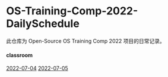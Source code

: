 # OS-Training-Comp-2022-DailySchedule

此仓库为 Open-Source OS Training Comp 2022 项目的日常记录。

#### classroom
[2022-07-04](./daily/2022-07-04.md) 
[2022-07-05](./daily/2022-07-05.md)
